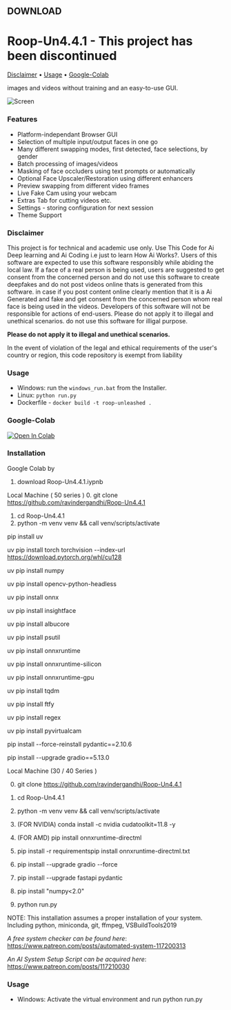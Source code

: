 ## DOWNLOAD 

# Roop-Un4.4.1 - This project has been discontinued

[Disclaimer](#Disclaimer) • [Usage](#usage) • [Google-Colab](#Google-Colab)


images and videos without training and an easy-to-use GUI.


![Screen](https://github.com/C0untFloyd/roop-unleashed/assets/131583554/6ee6860d-efbe-4337-8c62-a67598863637)

### Features

- Platform-independant Browser GUI
- Selection of multiple input/output faces in one go
- Many different swapping modes, first detected, face selections, by gender
- Batch processing of images/videos
- Masking of face occluders using text prompts or automatically
- Optional Face Upscaler/Restoration using different enhancers
- Preview swapping from different video frames
- Live Fake Cam using your webcam
- Extras Tab for cutting videos etc.
- Settings - storing configuration for next session
- Theme Support


### Disclaimer


This project is for technical and academic use only. Use This Code for Ai Deep learning and Ai Coding i.e just to learn How Ai Works?. Users of this software are expected to use this software responsibly while abiding the local law. If a face of a real person is being used, users are suggested to get consent from the concerned person and do not use this software to create deepfakes and do not post videos online thats is generated from this software. in case if you post content online clearly mention that it is a Ai Generated and fake and get consent from the concerned person whom real face is being used in the videos. Developers of this software will not be responsible for actions of end-users. Please do not apply it to illegal and unethical scenarios. do not use this software for illigal purpose.

**Please do not apply it to illegal and unethical scenarios.**

In the event of violation of the legal and ethical requirements of the user's country or region, this code repository is exempt from liability

### Usage

- Windows: run the `windows_run.bat` from the Installer.
- Linux: `python run.py`
- Dockerfile - `docker build -t roop-unleashed .`

### Google-Colab

<a target="_blank" href="https://colab.research.google.com/drive/1dFlsE4Rf0Djp4syxPTHZjy8N_pmVpMbE">
  <img src="https://colab.research.google.com/assets/colab-badge.svg" alt="Open In Colab"/>
</a>

### Installation
Google Colab by
1. download Roop-Un4.4.1.iypnb

Local Machine ( 50 series )
0. git clone https://github.com/ravindergandhi/Roop-Un4.4.1
1. cd Roop-Un4.4.1
2. python -m venv venv && call venv/scripts/activate

pip install uv

uv pip install torch torchvision --index-url https://download.pytorch.org/whl/cu128

uv pip install numpy

uv pip install opencv-python-headless

uv pip install onnx

uv pip install insightface

uv pip install albucore

uv pip install psutil

uv pip install onnxruntime

uv pip install onnxruntime-silicon

uv pip install onnxruntime-gpu

uv pip install tqdm

uv pip install ftfy

uv pip install regex

uv pip install pyvirtualcam

pip install --force-reinstall pydantic==2.10.6

pip install --upgrade gradio==5.13.0


Local Machine (30 / 40 Series )

0. git clone https://github.com/ravindergandhi/Roop-Un4.4.1
1. cd Roop-Un4.4.1
2. python -m venv venv && call venv/scripts/activate
3. (FOR NVIDIA) conda install -c nvidia cudatoolkit=11.8 -y
3. (FOR AMD) pip install onnxruntime-directml
4. pip install -r requirementspip install 
onnxruntime-directml.txt

5. pip install --upgrade gradio --force
6. pip install --upgrade fastapi pydantic
7. pip install "numpy<2.0" 
8. python run.py

NOTE: This installation assumes a proper installation of your system. Including python, miniconda, git, ffmpeg, VSBuildTools2019

 *A free system checker can be found here*: https://www.patreon.com/posts/automated-system-117200313

*An AI System Setup Script can be acquired here*: https://www.patreon.com/posts/117210030


### Usage

- Windows: Activate the virtual environment and run python run.py


  

